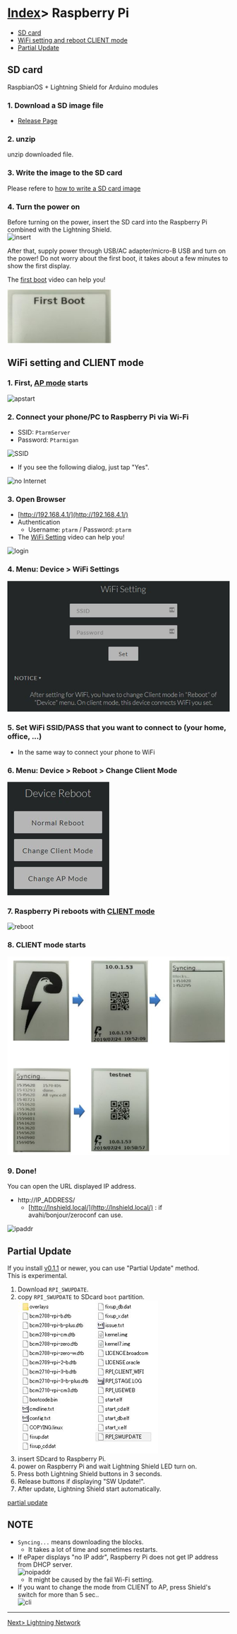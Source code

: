 # [Index](index.html)> Raspberry Pi

* [SD card](#sd-card)
* [WiFi setting and reboot CLIENT mode](#wifi-setting-and-reboot-client-mode)
* [Partial Update](#partial-update)

## SD card

RaspbianOS + Lightning Shield for Arduino modules

### 1. Download a SD image file

* [Release Page](https://github.com/nayutaco/lns_arduino_library/releases)

### 2. unzip

unzip downloaded file.

### 3. Write the image to the SD card

Please refere to [how to write a SD card image](https://www.raspberrypi.org/documentation/installation/installing-images/README.md)

### 4. Turn the power on

Before turning on the power, insert the SD card into the Raspberry Pi combined with the Lightning Shield.  
![insert](images/insert_sd.jpg)

After that, supply power through USB/AC adapter/micro-B USB and turn on the power! Do not worry about the first boot, it takes about a few minutes to show the first display.  

The [first boot](https://youtu.be/kF_WI_qtKfI) video can help you!  

![first boot](images/firstboot.jpg)

## WiFi setting and CLIENT mode

### 1. First, [AP mode](setup_faq.md#ap-mode) starts

![apstart](images/wifi_00.jpg)

### 2. Connect your phone/PC to Raspberry Pi via Wi-Fi

* SSID: `PtarmServer`
* Password: `Ptarmigan`

![SSID](images/android_ssid.jpg)

* If you see the following dialog, just tap "Yes".

![no Internet](images/android_nointernet.jpg)

### 3. Open Browser

* [http://192.168.4.1/](http://192.168.4.1/)
* Authentication
  * Username: `ptarm` / Password: `ptarm`
* The [WiFi Setting](https://youtu.be/0fDGXs4KPa8) video can help you!

![login](images/web_login.jpg)

### 4. **Menu: Device > WiFi Settings**

![ssid](images/wifi_01.jpg)

### 5. Set WiFi SSID/PASS that you want to connect to (your home, office, ...)

* In the same way to connect your phone to WiFi

### 6. **Menu: Device > Reboot > Change Client Mode**  

![cli](images/wifi_02.jpg)

### 7. Raspberry Pi reboots with [CLIENT mode](setup_faq.md#client-mode)

![reboot](images/wifi_03.jpg)

### 8. CLIENT mode starts  

![cli](images/wifi_04.jpg)

### 9. Done!

You can open the URL displayed IP address.

* http://IP_ADDRESS/
  * [http://lnshield.local/](http://lnshield.local/) : if avahi/bonjour/zeroconf can use.

![ipaddr](images/ipaddr.jpg)

## Partial Update

If you install [v0.1.1](https://github.com/nayutaco/lns_arduino_library/releases/tag/v0.1.1) or newer, you can use "Partial Update" method.  
This is experimental.

1. Download `RPI_SWUPDATE`.
2. copy `RPI_SWUPDATE` to SDcard `boot` partition.
![copy](images/pu_file.jpg)
3. insert SDcard to Raspberry Pi.
4. power on Raspberry Pi and wait Lightning Shield LED turn on.
5. Press both Lightning Shield buttons in 3 seconds.
6. Release buttons if displaying "SW Update!".
7. After update, Lightning Shield start automatically.

[partial update](https://youtu.be/RJbkHu44gPI)

## NOTE

* `Syncing...` means downloading the blocks.
  * It takes a lot of time and sometimes restarts.
* If ePaper displays "no IP addr", Raspberry Pi does not get IP address from DHCP server.  
  ![noipaddr](images/noipaddr.jpg)
  * It might be caused by the fail Wi-Fi setting.  
* If you want to change the mode from CLIENT to AP, press Shield's switch for more than 5 sec..  
  ![cli](images/emer_01.jpg)

----

[Next> Lightning Network](setup_ln.md)
